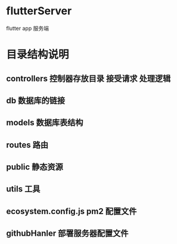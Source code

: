 # flutterServer

flutter app 服务端

# 目录结构说明

## controllers 控制器存放目录 接受请求 处理逻辑

## db 数据库的链接

## models 数据库表结构

## routes 路由

## public 静态资源

## utils 工具

## ecosystem.config.js pm2 配置文件

## githubHanler 部署服务器配置文件

